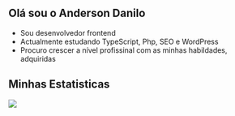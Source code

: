 ## Olá sou o Anderson Danilo
+ Sou desenvolvedor frontend
+ Actualmente estudando TypeScript, Php, SEO e WordPress
+ Procuro crescer a nível profissinal com as minhas habildades, adquiridas
## Minhas Estatisticas
<div>
  <picture>
  <source
    srcset="https://github-readme-stats.vercel.app/api?username=AndersonDaniloMs&show_icons=true&theme=gruvbox"
    media="(prefers-color-scheme: dark)"
  />
  <source
    srcset="https://github-readme-stats.vercel.app/api?username=AndersonDaniloMs&show_icons=true"
    media="(prefers-color-scheme: light), (prefers-color-scheme: no-preference)"
  />
  <img src="https://github-readme-stats.vercel.app/api?username=AndersonDaniloMs&show_icons=true" />
</picture>
 </div>
